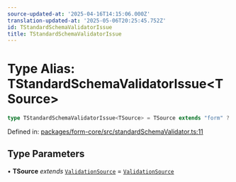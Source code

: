 ```yaml
---
source-updated-at: '2025-04-16T14:15:06.000Z'
translation-updated-at: '2025-05-06T20:25:45.752Z'
id: TStandardSchemaValidatorIssue
title: TStandardSchemaValidatorIssue
---
```


<!-- DO NOT EDIT: this page is autogenerated from the type comments -->

# Type Alias: TStandardSchemaValidatorIssue\<TSource\>

```ts
type TStandardSchemaValidatorIssue<TSource> = TSource extends "form" ? object : TSource extends "field" ? StandardSchemaV1Issue[] : never;
```

Defined in: [packages/form-core/src/standardSchemaValidator.ts:11](https://github.com/TanStack/form/blob/main/packages/form-core/src/standardSchemaValidator.ts#L11)

## Type Parameters

• **TSource** *extends* [`ValidationSource`](validationsource.md) = [`ValidationSource`](validationsource.md)
